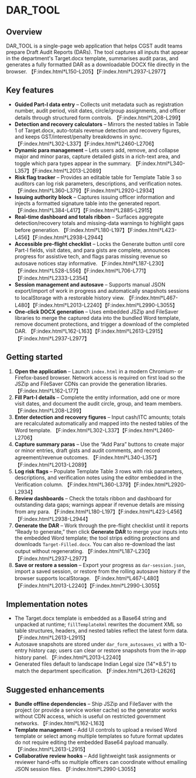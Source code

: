 # DAR_TOOL

## Overview
DAR_TOOL is a single-page web application that helps CGST audit teams prepare Draft Audit Reports (DARs). The tool captures all inputs that appear in the department's Target.docx template, summarises audit paras, and generates a fully formatted DAR as a downloadable DOCX file directly in the browser. 【F:index.html†L150-L205】【F:index.html†L2937-L2977】

## Key features
- **Guided Part-I data entry** – Collects unit metadata such as registration number, audit period, visit dates, circle/group assignments, and officer details through structured form controls. 【F:index.html†L208-L299】
- **Detection and recovery calculators** – Mirrors the nested tables in Table 1 of Target.docx, auto-totals revenue detection and recovery figures, and keeps GST/interest/penalty breakdowns in sync. 【F:index.html†L302-L337】【F:index.html†L2460-L2706】
- **Dynamic para management** – Lets users add, remove, and collapse major and minor paras, capture detailed gists in a rich-text area, and toggle which para types appear in the summary. 【F:index.html†L340-L357】【F:index.html†L2013-L2089】
- **Risk flag tracker** – Provides an editable table for Template Table 3 so auditors can log risk parameters, descriptions, and verification notes. 【F:index.html†L360-L379】【F:index.html†L2920-L2934】
- **Issuing authority block** – Captures issuing officer information and injects a formatted signature table into the generated report. 【F:index.html†L384-L417】【F:index.html†L2885-L2915】
- **Real-time dashboard and totals ribbon** – Surfaces aggregate detection/recovery totals and missing-data warnings to highlight gaps before generation. 【F:index.html†L180-L197】【F:index.html†L423-L456】【F:index.html†L2938-L2944】
- **Accessible pre-flight checklist** – Locks the Generate button until core Part-I fields, visit dates, and para gists are complete, announces progress for assistive tech, and flags paras missing revenue so autosave notices stay informative. 【F:index.html†L187-L230】【F:index.html†L528-L556】【F:index.html†L706-L771】【F:index.html†L2333-L2354】
- **Session management and autosave** – Supports manual JSON export/import of work in progress and automatically snapshots sessions to localStorage with a restorable history view. 【F:index.html†L467-L480】【F:index.html†L2013-L2240】【F:index.html†L2990-L3055】
- **One-click DOCX generation** – Uses embedded JSZip and FileSaver libraries to merge the captured data into the bundled Word template, remove document protections, and trigger a download of the completed DAR. 【F:index.html†L162-L163】【F:index.html†L2613-L2915】【F:index.html†L2937-L2977】

## Getting started
1. **Open the application** – Launch `index.html` in a modern Chromium- or Firefox-based browser. Network access is required on first load so the JSZip and FileSaver CDNs can provide the generation libraries. 【F:index.html†L162-L177】
2. **Fill Part-I details** – Complete the entity information, add one or more visit dates, and document the audit circle, group, and team members. 【F:index.html†L208-L299】
3. **Enter detection and recovery figures** – Input cash/ITC amounts; totals are recalculated automatically and mapped into the nested tables of the Word template. 【F:index.html†L302-L337】【F:index.html†L2460-L2706】
4. **Capture summary paras** – Use the “Add Para” buttons to create major or minor entries, draft gists and audit comments, and record agreement/revenue outcomes. 【F:index.html†L340-L357】【F:index.html†L2013-L2089】
5. **Log risk flags** – Populate Template Table 3 rows with risk parameters, descriptions, and verification notes using the editor embedded in the Verification column. 【F:index.html†L360-L379】【F:index.html†L2920-L2934】
6. **Review dashboards** – Check the totals ribbon and dashboard for outstanding data gaps; warnings appear if revenue details are missing from any para. 【F:index.html†L180-L197】【F:index.html†L423-L456】【F:index.html†L2938-L2944】
7. **Generate the DAR** – Work through the pre-flight checklist until it reports “Ready to generate,” then click **Generate DAR** to merge your inputs into the embedded Word template; the tool strips editing protections and downloads `Target-Filled.docx`. You can also re-download the last output without regenerating. 【F:index.html†L187-L230】【F:index.html†L2937-L2977】
8. **Save or restore a session** – Export your progress as `dar-session.json`, import a saved session, or restore from the rolling autosave history if the browser supports localStorage. 【F:index.html†L467-L480】【F:index.html†L2013-L2240】【F:index.html†L2990-L3055】

## Implementation notes
- The Target.docx template is embedded as a Base64 string and unpacked at runtime; `fillTemplateXml` rewrites the document XML so table structures, headers, and nested tables reflect the latest form data. 【F:index.html†L2613-L2915】
- Autosave snapshots are stored under `dar_form_autosaves_v1` with a 10-entry history cap; users can clear or restore snapshots from the in-app history panel. 【F:index.html†L2013-L2240】
- Generated files default to landscape Indian Legal size (14"×8.5") to match the department specification. 【F:index.html†L2613-L2626】

## Suggested enhancements
- **Bundle offline dependencies** – Ship JSZip and FileSaver with the project (or provide a service worker cache) so the generator works without CDN access, which is useful on restricted government networks. 【F:index.html†L162-L163】
- **Template management** – Add UI controls to upload a revised Word template or select among multiple templates so future format updates do not require editing the embedded Base64 payload manually. 【F:index.html†L2613-L2915】
- **Collaborative review hooks** – Add lightweight task assignments or reviewer hand-offs so multiple officers can coordinate without emailing JSON session files. 【F:index.html†L2990-L3055】
